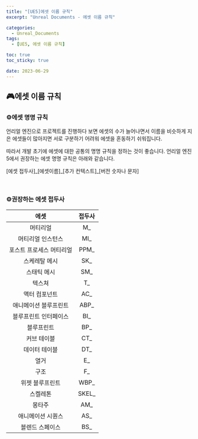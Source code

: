 ```yaml
---
title: "[UE5]에셋 이름 규칙"
excerpt: "Unreal Documents - 에셋 이름 규칙"

categories:
  - Unreal_Documents
tags:
  - [UE5, 에셋 이름 규칙]

toc: true
toc_sticky: true

date: 2023-06-29
---
```


## 🎮에셋 이름 규칙
### ⚙️에셋 명명 규칙
언리얼 엔진으로 프로젝트를 진행하다 보면 에셋의 수가 늘어나면서 이름을 비슷하게 지은 에셋들이 많아지면 서로 구분하기 어려워 에셋을 혼동하기 쉬워집니다.

따라서 개발 초기에 에셋에 대한 공통의 명명 규칙을 정하는 것이 좋습니다. 언리얼 엔진5에서 권장하는 에셋 명명 규칙은 아래와 같습니다.

[에셋 접두사]\_[에셋이름]\_[추가 컨텍스트]_[버전 숫자나 문자]

<br>

### ⚙️권장하는 에셋 접두사

| 에셋 | 접두사 |
| :---: | :---: |
| 머티리얼 | M_ |
| 머티리얼 인스턴스 | MI_ |
| 포스트 프로세스 머티리얼 | PPM_ |
| 스케레탈 메시 | SK_ |
| 스태틱 메시 | SM_ |
| 텍스쳐 | T_ |
| 액터 컴포넌트 | AC_ |
| 애니메이션 블루프린트 | ABP_ |
| 블루프린트 인터페이스 | BI_ |
| 블루프린트 | BP_ |
| 커브 테이블 | CT_ |
| 데이터 테이블 | DT_ |
| 열거 | E_ |
| 구조 | F_ |
| 위젯 블루프린트 | WBP_ |
| 스켈레톤 | SKEL_ |
| 몽타주 | AM_ |
| 애니메이션 시퀀스 | AS_ |
| 블렌드 스페이스 | BS_ |


<br><br>
